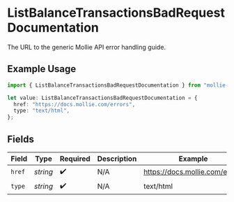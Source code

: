 # ListBalanceTransactionsBadRequestDocumentation

The URL to the generic Mollie API error handling guide.

## Example Usage

```typescript
import { ListBalanceTransactionsBadRequestDocumentation } from "mollie-api-typescript/models/operations";

let value: ListBalanceTransactionsBadRequestDocumentation = {
  href: "https://docs.mollie.com/errors",
  type: "text/html",
};
```

## Fields

| Field                          | Type                           | Required                       | Description                    | Example                        |
| ------------------------------ | ------------------------------ | ------------------------------ | ------------------------------ | ------------------------------ |
| `href`                         | *string*                       | :heavy_check_mark:             | N/A                            | https://docs.mollie.com/errors |
| `type`                         | *string*                       | :heavy_check_mark:             | N/A                            | text/html                      |